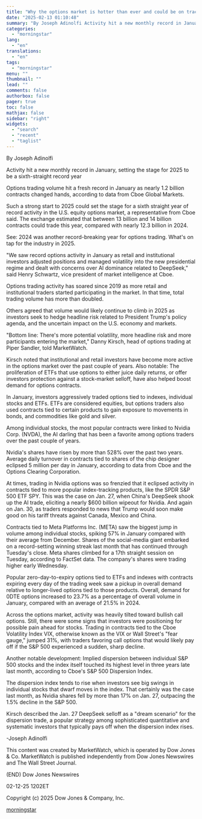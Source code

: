 ```yaml
---
title: "Why the options market is hotter than ever and could be on track for more records"
date: "2025-02-13 01:10:48"
summary: "By Joseph Adinolfi Activity hit a new monthly record in January, setting the stage for 2025 to be a sixth-straight record year Options trading volume hit a fresh record in January as nearly 1.2 billion contracts changed hands, according to data from Cboe Global Markets. Such a strong start to..."
categories:
  - "morningstar"
lang:
  - "en"
translations:
  - "en"
tags:
  - "morningstar"
menu: ""
thumbnail: ""
lead: ""
comments: false
authorbox: false
pager: true
toc: false
mathjax: false
sidebar: "right"
widgets:
  - "search"
  - "recent"
  - "taglist"
---
```


By Joseph Adinolfi

Activity hit a new monthly record in January, setting the stage for 2025 to be a sixth-straight record year

Options trading volume hit a fresh record in January as nearly 1.2 billion contracts changed hands, according to data from Cboe Global Markets.

Such a strong start to 2025 could set the stage for a sixth straight year of record activity in the U.S. equity options market, a representative from Cboe said. The exchange estimated that between 13 billion and 14 billion contracts could trade this year, compared with nearly 12.3 billion in 2024.

See: 2024 was another record-breaking year for options trading. What's on tap for the industry in 2025.

"We saw record options activity in January as retail and institutional investors adjusted positions and managed volatility into the new presidential regime and dealt with concerns over AI dominance related to DeepSeek," said Henry Schwartz, vice president of market intelligence at Cboe.

Options trading activity has soared since 2019 as more retail and institutional traders started participating in the market. In that time, total trading volume has more than doubled.

Others agreed that volume would likely continue to climb in 2025 as investors seek to hedge headline risk related to President Trump's policy agenda, and the uncertain impact on the U.S. economy and markets.

"Bottom line: There's more potential volatility, more headline risk and more participants entering the market," Danny Kirsch, head of options trading at Piper Sandler, told MarketWatch.

Kirsch noted that institutional and retail investors have become more active in the options market over the past couple of years. Also notable: The proliferation of ETFs that use options to either juice daily returns, or offer investors protection against a stock-market selloff, have also helped boost demand for options contracts.

In January, investors aggressively traded options tied to indexes, individual stocks and ETFs. ETFs are considered equities, but options traders also used contracts tied to certain products to gain exposure to movements in bonds, and commodities like gold and silver.

Among individual stocks, the most popular contracts were linked to Nvidia Corp. (NVDA), the AI darling that has been a favorite among options traders over the past couple of years.

Nvidia's shares have risen by more than 528% over the past two years. Average daily turnover in contracts tied to shares of the chip designer eclipsed 5 million per day in January, according to data from Cboe and the Options Clearing Corporation.

At times, trading in Nvidia options was so frenzied that it eclipsed activity in contracts tied to more popular index-tracking products, like the SPDR S&P 500 ETF SPY. This was the case on Jan. 27, when China's DeepSeek shook up the AI trade, eliciting a nearly $600 billion wipeout for Nvidia. And again on Jan. 30, as traders responded to news that Trump would soon make good on his tariff threats against Canada, Mexico and China.

Contracts tied to Meta Platforms Inc. (META) saw the biggest jump in volume among individual stocks, spiking 57% in January compared with their average from December. Shares of the social-media giant embarked on a record-setting winning streak last month that has continued through Tuesday's close. Meta shares climbed for a 17th straight session on Tuesday, according to FactSet data. The company's shares were trading higher early Wednesday.

Popular zero-day-to-expiry options tied to ETFs and indexes with contracts expiring every day of the trading week saw a pickup in overall demand relative to longer-lived options tied to those products. Overall, demand for 0DTE options increased to 23.7% as a percentage of overall volume in January, compared with an average of 21.5% in 2024.

Across the options market, activity was heavily tilted toward bullish call options. Still, there were some signs that investors were positioning for possible pain ahead for stocks. Trading in contracts tied to the Cboe Volatility Index VIX, otherwise known as the VIX or Wall Street's "fear gauge," jumped 31%, with traders favoring call options that would likely pay off if the S&P 500 experienced a sudden, sharp decline.

Another notable development: Implied dispersion between individual S&P 500 stocks and the index itself touched its highest level in three years late last month, according to Cboe's S&P 500 Dispersion Index.

The dispersion index tends to rise when investors see big swings in individual stocks that dwarf moves in the index. That certainly was the case last month, as Nvidia shares fell by more than 17% on Jan. 27, outpacing the 1.5% decline in the S&P 500.

Kirsch described the Jan. 27 DeepSeek selloff as a "dream scenario" for the dispersion trade, a popular strategy among sophisticated quantitative and systematic investors that typically pays off when the dispersion index rises.

-Joseph Adinolfi

This content was created by MarketWatch, which is operated by Dow Jones & Co. MarketWatch is published independently from Dow Jones Newswires and The Wall Street Journal.

(END) Dow Jones Newswires

02-12-25 1202ET

Copyright (c) 2025 Dow Jones & Company, Inc.

[morningstar](https://www.morningstar.com/news/marketwatch/20250212285/why-the-options-market-is-hotter-than-ever-and-could-be-on-track-for-more-records)
